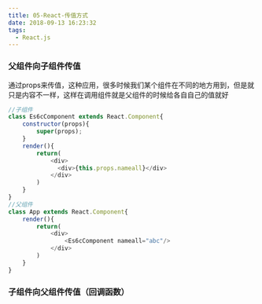 ```yaml
---
title: 05-React-传值方式
date: 2018-09-13 16:23:32
tags:
  - React.js
---
```


### 父组件向子组件传值
通过props来传值，这种应用，很多时候我们某个组件在不同的地方用到，但是就只是内容不一样，这样在调用组件就是父组件的时候给各自自己的值就好

``` js
//子组件
class Es6cComponent extends React.Component{
    constructor(props){
        super(props);
    }
    render(){
        return(
            <div>
              <div>{this.props.nameall}</div>
            </div>
        )
    }
}
//父组件
class App extends React.Component{
    render(){
        return(
            <div>
                <Es6cComponent nameall="abc"/>
            </div>
        )
    }
}
```

### 子组件向父组件传值（回调函数）
